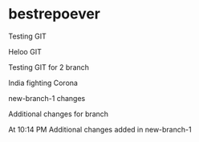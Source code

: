 # bestrepoever
Testing GIT

Heloo GIT

Testing GIT for 2 branch


India fighting Corona

new-branch-1 changes

Additional changes for branch

At 10:14 PM Additional changes added in new-branch-1

